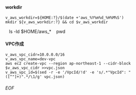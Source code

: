 #### workdir
    v_aws_workdir=${HOME:?}/$(date +'aws_%Y%m%d_%H%M%S')
    mkdir ${v_aws_workdir:?} && cd $v_aws_workdir
    ls -ld $HOME/aws_*
    pwd


#### VPC作成
    v_aws_vpc_cidr=10.0.0.0/16
    v_aws_vpc_name=dev-vpc
    aws ec2 create-vpc --region ap-northeast-1 --cidr-block $v_aws_vpc_cidr >>vpc.json
    v_aws_vpc_id=$(sed -r -e '/VpcId/!d' -e 's/.*"VpcId": "([^"]+)".*/\1/g' vpc.json)








###### EOF
